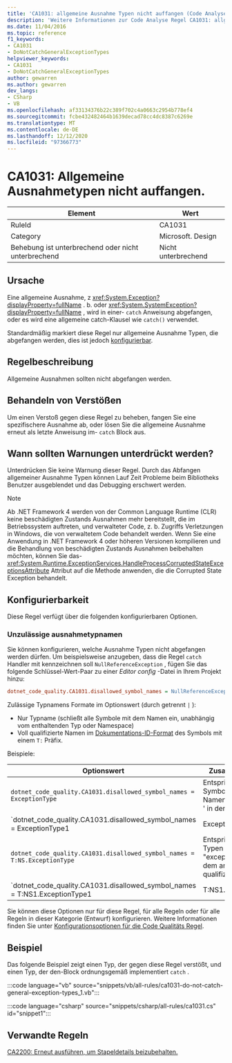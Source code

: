 ```yaml
---
title: 'CA1031: allgemeine Ausnahme Typen nicht auffangen (Code Analyse)'
description: 'Weitere Informationen zur Code Analyse Regel CA1031: allgemeine Ausnahme Typen nicht auffangen'
ms.date: 11/04/2016
ms.topic: reference
f1_keywords:
- CA1031
- DoNotCatchGeneralExceptionTypes
helpviewer_keywords:
- CA1031
- DoNotCatchGeneralExceptionTypes
author: gewarren
ms.author: gewarren
dev_langs:
- CSharp
- VB
ms.openlocfilehash: af33134376b22c389f702c4a0663c2954b778ef4
ms.sourcegitcommit: fcbe432482464b1639decad78cc4dc8387c6269e
ms.translationtype: MT
ms.contentlocale: de-DE
ms.lasthandoff: 12/12/2020
ms.locfileid: "97366773"
---
```

# <a name="ca1031-do-not-catch-general-exception-types"></a>CA1031: Allgemeine Ausnahmetypen nicht auffangen.

| Element                                     | Wert            |
|------------------------------------------|------------------|
| RuleId                                   | CA1031           |
| Category                                 | Microsoft. Design |
| Behebung ist unterbrechend oder nicht unterbrechend | Nicht unterbrechend     |

## <a name="cause"></a>Ursache

Eine allgemeine Ausnahme, z <xref:System.Exception?displayProperty=fullName> . b. oder <xref:System.SystemException?displayProperty=fullName> , wird in einer- `catch` Anweisung abgefangen, oder es wird eine allgemeine catch-Klausel wie `catch()` verwendet.

Standardmäßig markiert diese Regel nur allgemeine Ausnahme Typen, die abgefangen werden, dies ist jedoch [konfigurierbar](#configurability).

## <a name="rule-description"></a>Regelbeschreibung

Allgemeine Ausnahmen sollten nicht abgefangen werden.

## <a name="how-to-fix-violations"></a>Behandeln von Verstößen

Um einen Verstoß gegen diese Regel zu beheben, fangen Sie eine spezifischere Ausnahme ab, oder lösen Sie die allgemeine Ausnahme erneut als letzte Anweisung im- `catch` Block aus.

## <a name="when-to-suppress-warnings"></a>Wann sollten Warnungen unterdrückt werden?

Unterdrücken Sie keine Warnung dieser Regel. Durch das Abfangen allgemeiner Ausnahme Typen können Lauf Zeit Probleme beim Bibliotheks Benutzer ausgeblendet und das Debugging erschwert werden.

> [!NOTE]
> Ab .NET Framework 4 werden von der Common Language Runtime (CLR) keine beschädigten Zustands Ausnahmen mehr bereitstellt, die im Betriebssystem auftreten, und verwalteter Code, z. b. Zugriffs Verletzungen in Windows, die von verwaltetem Code behandelt werden. Wenn Sie eine Anwendung in .NET Framework 4 oder höheren Versionen kompilieren und die Behandlung von beschädigten Zustands Ausnahmen beibehalten möchten, können Sie das- <xref:System.Runtime.ExceptionServices.HandleProcessCorruptedStateExceptionsAttribute> Attribut auf die Methode anwenden, die die Corrupted State Exception behandelt.

## <a name="configurability"></a>Konfigurierbarkeit

Diese Regel verfügt über die folgenden konfigurierbaren Optionen.

### <a name="disallowed-exception-type-names"></a>Unzulässige ausnahmetypnamen

Sie können konfigurieren, welche Ausnahme Typen nicht abgefangen werden dürfen. Um beispielsweise anzugeben, dass die Regel `catch` Handler mit kennzeichnen soll `NullReferenceException` , fügen Sie das folgende Schlüssel-Wert-Paar zu einer *Editor config* -Datei in Ihrem Projekt hinzu:

```ini
dotnet_code_quality.CA1031.disallowed_symbol_names = NullReferenceException
```

Zulässige Typnamens Formate im Optionswert (durch getrennt `|` ):

- Nur Typname (schließt alle Symbole mit dem Namen ein, unabhängig vom enthaltenden Typ oder Namespace)
- Voll qualifizierte Namen im [Dokumentations-ID-Format](../../../csharp/programming-guide/xmldoc/processing-the-xml-file.md#id-strings) des Symbols mit einem `T:` Präfix.

Beispiele:

| Optionswert | Zusammenfassung |
| --- | --- |
|`dotnet_code_quality.CA1031.disallowed_symbol_names = ExceptionType` | Entspricht allen Symbolen mit dem Namen ' exceptionType ' in der Kompilierung.
|`dotnet_code_quality.CA1031.disallowed_symbol_names = ExceptionType1|ExceptionType2` | Entspricht allen Symbolen mit dem Namen "ExceptionType1" oder "ExceptionType2" in der Kompilierung.
|`dotnet_code_quality.CA1031.disallowed_symbol_names = T:NS.ExceptionType` | Entspricht bestimmten Typen mit dem Namen "exceptionType" mit dem angegebenen voll qualifizierten Namen.
|`dotnet_code_quality.CA1031.disallowed_symbol_names = T:NS1.ExceptionType1|T:NS1.ExceptionType2` | Entspricht den Typen "ExceptionType1" und "ExceptionType2" mit den entsprechenden voll qualifizierten Namen.

Sie können diese Optionen nur für diese Regel, für alle Regeln oder für alle Regeln in dieser Kategorie (Entwurf) konfigurieren. Weitere Informationen finden Sie unter [Konfigurationsoptionen für die Code Qualitäts Regel](../code-quality-rule-options.md).

## <a name="example"></a>Beispiel

Das folgende Beispiel zeigt einen Typ, der gegen diese Regel verstößt, und einen Typ, der den-Block ordnungsgemäß implementiert `catch` .

:::code language="vb" source="snippets/vb/all-rules/ca1031-do-not-catch-general-exception-types_1.vb":::

:::code language="csharp" source="snippets/csharp/all-rules/ca1031.cs" id="snippet1":::

## <a name="related-rules"></a>Verwandte Regeln

[CA2200: Erneut ausführen, um Stapeldetails beizubehalten.](ca2200.md)
